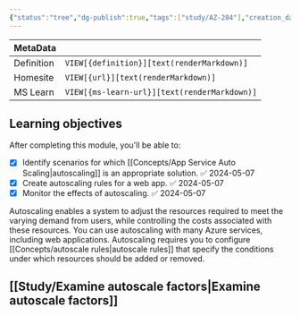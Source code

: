 ```yaml
---
{"status":"tree","dg-publish":true,"tags":["study/AZ-204"],"creation_date":"2024-05-07 09:22","definition":"Learn how autoscale operates in App Service and how to identify autoscale factors, enable autoscale, and how to create sound autoscale conditions.","ms-learn-url":"https://learn.microsoft.com/en-us/training/modules/scale-apps-app-service/","url":"undefined","aliases":null,"permalink":"/study/az-204-scale-apps-in-azure-app-service/","dgPassFrontmatter":true}
---
```



| MetaData   |                                              |
| ---------- | -------------------------------------------- |
| Definition | `VIEW[{definition}][text(renderMarkdown)]`   |
| Homesite   | `VIEW[{url}][text(renderMarkdown)]`          |
| MS Learn   | `VIEW[{ms-learn-url}][text(renderMarkdown)]` |
## Learning objectives

After completing this module, you'll be able to:

- [x] Identify scenarios for which [[Concepts/App Service Auto Scaling\|autoscaling]] is an appropriate solution. ✅ 2024-05-07
- [x] Create autoscaling rules for a web app. ✅ 2024-05-07
- [x] Monitor the effects of autoscaling. ✅ 2024-05-07

Autoscaling enables a system to adjust the resources required to meet the varying demand from users, while controlling the costs associated with these resources. You can use autoscaling with many Azure services, including web applications. Autoscaling requires you to configure [[Concepts/autoscale rules\|autoscale rules]] that specify the conditions under which resources should be added or removed.

## [[Study/Examine autoscale factors\|Examine autoscale factors]]
